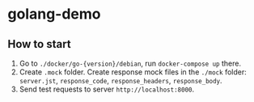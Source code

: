 # golang-demo

## How to start

1. Go to `./docker/go-{version}/debian`, run `docker-compose up` there.
2. Create `.mock` folder. Create response mock files in the `./mock` folder:  `server.jst`,
   `response_code`, `response_headers`, `response_body`.
3. Send test requests to server `http://localhost:8000`.